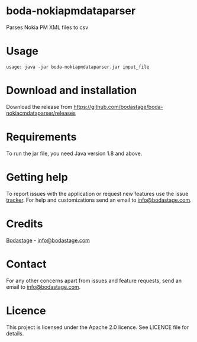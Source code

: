 # boda-nokiapmdataparser
Parses Nokia PM XML files to csv

# Usage
```
usage: java -jar boda-nokiapmdataparser.jar input_file
```


# Download and installation
Download the release from https://github.com/bodastage/boda-nokiacmdataparser/releases

# Requirements
To run the jar file, you need Java version 1.8 and above.

# Getting help
To report issues with the application or request new features use the issue [tracker](https://github.com/bodastage/boda-nokiacmdataparser/issues). For help and customizations send an email to info@bodastage.com.

# Credits
[Bodastage](http://www.bodastage.com) - info@bodastage.com

# Contact
For any other concerns apart from issues and feature requests, send an email to info@bodastage.com.

# Licence
This project is licensed under the Apache 2.0 licence.  See LICENCE file for details.